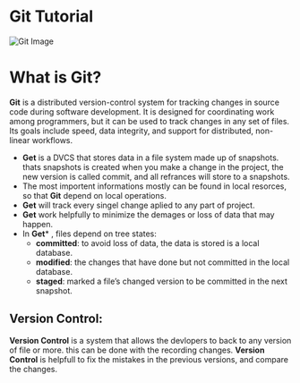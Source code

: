 # Git Tutorial
![Git Image]()

# What is Git?
__Git__ is a distributed version-control system for tracking changes in source code during software development.
It is designed for coordinating work among programmers, but it can be used to track changes in any set of files. 
Its goals include speed, data integrity, and support for distributed, non-linear workflows. 

 * **Get** is a DVCS that stores data in a file system made up of snapshots. thats snapshots is created when you make a change in the project, the new version is called commit, and all refrances will store to a snapshots.
 * The most importent informations mostly can be found in local resorces, so that **Git** depend on local operations.
 * **Get** will track every singel change aplied to any part of project.
 * **Get** work helpfully to minimize the demages or loss of data that may happen.
 * In **Get*** , files depend on tree states: 
    - __committed__: to avoid loss of data, the data is stored is a local database.
    - __modified__: the changes that have done but not committed in the local database.
    - __staged__: marked a file’s changed version to be committed in the next snapshot.
    
## Version Control:
 **Version Control** is a system that allows the devlopers to back to any version of file or more.
 this can be done with the recording changes.
 **Version Control** is helpfull to fix the mistakes in the previous versions, and compare the changes.
 
 
